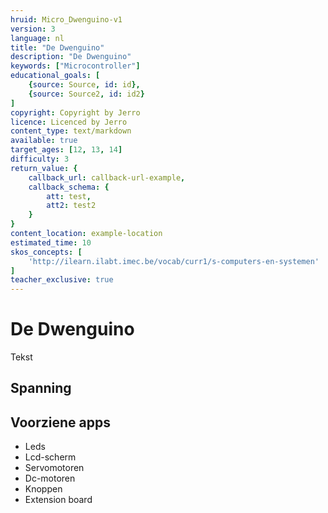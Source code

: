 ```yaml
---
hruid: Micro_Dwenguino-v1
version: 3
language: nl
title: "De Dwenguino"
description: "De Dwenguino"
keywords: ["Microcontroller"]
educational_goals: [
    {source: Source, id: id}, 
    {source: Source2, id: id2}
]
copyright: Copyright by Jerro
licence: Licenced by Jerro
content_type: text/markdown
available: true
target_ages: [12, 13, 14]
difficulty: 3
return_value: {
    callback_url: callback-url-example,
    callback_schema: {
        att: test,
        att2: test2
    }
}
content_location: example-location
estimated_time: 10
skos_concepts: [
    'http://ilearn.ilabt.imec.be/vocab/curr1/s-computers-en-systemen'
]
teacher_exclusive: true
---
```


# De Dwenguino
Tekst

## Spanning

## Voorziene apps
* Leds
* Lcd-scherm
* Servomotoren
* Dc-motoren
* Knoppen
* Extension board